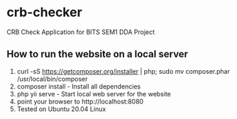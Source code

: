 # crb-checker
CRB Check Application for BITS SEM1 DDA Project

## How to run the website on a local server

1. curl -sS https://getcomposer.org/installer | php;
   sudo mv composer.phar /usr/local/bin/composer
2. composer install - Install all dependencies
3. php yii serve - Start local web server for the website
4. point your browser to http://localhost:8080
5. Tested on Ubuntu 20.04 Linux

